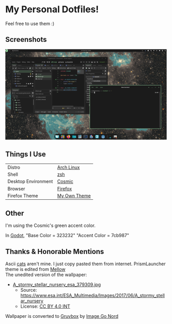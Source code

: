 # My Personal Dotfiles!
Feel free to use them :)

## Screenshots
![Cosmic Screenshot](misc/Cosmic.png)

## Things I Use
|||
| ------------- | ------------- |
|Distro|[Arch Linux](https://archlinux.org/)|
|Shell|[zsh](https://github.com/melatonia/dotfiles/blob/main/.zshrc)|
|Desktop Environment|[Cosmic](https://system76.com/cosmic/)|
|Browser|[Firefox](https://www.firefox.com/)|
|Firefox Theme|[My Own Theme](https://addons.mozilla.org/en-US/firefox/addon/cosmic-dark-green/?utm_source=addons.mozilla.org&utm_medium=referral&utm_content=search)|

## Other
I'm using the Cosmic's green accent color.

In [Godot](https://godotengine.org/), 
"Base Color = 323232"
"Accent Color = 7cb987" 

## Thanks & Honorable Mentions
Ascii [cats](https://github.com/melatonia/dotfiles/blob/main/cats) aren't mine. I just copy pasted them from internet.
PrismLauncher theme is edited from [Mellow](https://github.com/PrismLauncher/Themes/tree/main/themes/Mellow)  
The unedited version of the wallpaper:
- [A_stormy_stellar_nursery_esa_379309.jpg](original/A_stormy_stellar_nursery_esa_379309.jpg)
    - Source: https://www.esa.int/ESA_Multimedia/Images/2017/06/A_stormy_stellar_nursery
    - License: [CC BY 4.0 INT](https://creativecommons.org/licenses/by/4.0/deed.en)
      
Wallpaper is converted to [Gruvbox](https://github.com/morhetz/gruvbox) by [Image Go Nord](https://ign.schrodinger-hat.it/color-schemes)
